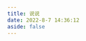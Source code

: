```yaml
---
title: 说说
date: 2022-8-7 14:36:12
aside: false
---
```


<div class="js-pjax">
<script src="https://jsd.onmicrosoft.cn/npm/qexo-static@1.5.0/hexo/talks.min.js"></script>
<link rel="stylesheet" href="https://jsd.onmicrosoft.cn/npm/qexo-static@1.5.0/hexo/talks.min.css">
<div id="qexot"></div>
<script>showQexoTalks("qexot", "https://qexo.xlenco.eu.org", 5)</script>
